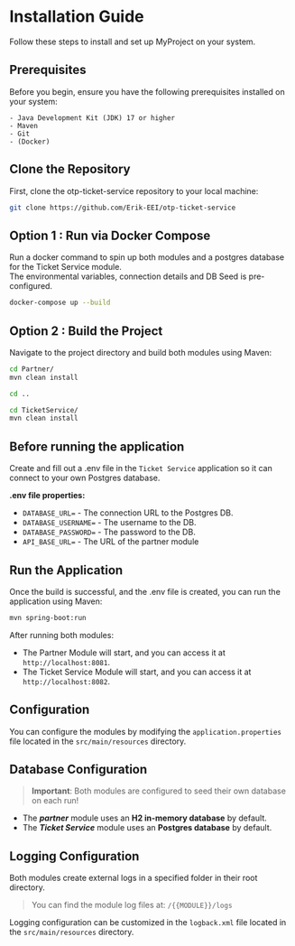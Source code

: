 # Installation Guide

Follow these steps to install and set up MyProject on your system.

## Prerequisites

Before you begin, ensure you have the following prerequisites installed on your system:
```
- Java Development Kit (JDK) 17 or higher
- Maven
- Git
- (Docker)
```
## Clone the Repository

First, clone the otp-ticket-service repository to your local machine:

```bash
git clone https://github.com/Erik-EEI/otp-ticket-service
```
## Option 1 : Run via Docker Compose
Run a docker command to spin up both modules and a postgres database for the Ticket Service module.<br>
The environmental variables, connection details and DB Seed is pre-configured.
```bash
docker-compose up --build
```
## Option 2 : Build the Project

Navigate to the project directory and build both modules using Maven:

```bash
cd Partner/
mvn clean install

cd ..

cd TicketService/
mvn clean install
```

## Before running the application
Create and fill out a .env file in the `Ticket Service` application so it can connect to your own Postgres database.<br>

**.env file properties:**
- `DATABASE_URL=` - The connection URL to the Postgres DB.
- `DATABASE_USERNAME=` - The username to the DB.
- `DATABASE_PASSWORD=` - The password to the DB.
- `API_BASE_URL=` - The URL of the partner module

## Run the Application

Once the build is successful, and the .env file is created, you can run the application using Maven:

```bash
mvn spring-boot:run
```
After running both modules: <br>
- The Partner Module will start, and you can access it at `http://localhost:8081`.
- The Ticket Service Module will start, and you can access it at `http://localhost:8082`.

## Configuration

You can configure the modules by modifying the `application.properties` file located in the `src/main/resources` directory.

## Database Configuration
> **Important**: Both modules are configured to seed their own database on each run!
- The ***partner*** module uses an **H2 in-memory database** by default.
- The ***Ticket Service*** module uses an **Postgres database** by default.

## Logging Configuration

Both modules create external logs in a specified folder in their root directory.<br>
>You can find the module log files at: `/{{MODULE}}/logs`<br>

Logging configuration can be customized in the `logback.xml` file located in the `src/main/resources` directory.
